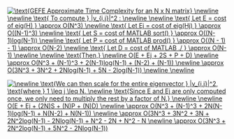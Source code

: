 <a href="https://www.codecogs.com/eqnedit.php?latex=\text{GEFE&space;Approximate&space;Time&space;Complexity&space;for&space;an&space;N&space;x&space;N&space;matrix}&space;\newline&space;\newline&space;\text{&space;To&space;compute&space;}&space;|v_{i,j}|^2&space;:&space;\newline&space;\newline&space;\text{&space;Let&space;E&space;=&space;cost&space;of&space;eig(H)&space;}&space;\approx&space;O(N^3)&space;\newline&space;\text{&space;Let&space;Ej&space;=&space;cost&space;of&space;eig(Hj)&space;}&space;\approx&space;O((N-1)^3)&space;\newline&space;\text{&space;Let&space;S&space;=&space;cost&space;of&space;MATLAB&space;sort()&space;}&space;\approx&space;O((N-1)log(N-1))&space;\newline&space;\text{&space;Let&space;P&space;=&space;cost&space;of&space;MATLAB&space;prod()&space;}&space;\approx&space;O((N&space;-&space;1)&space;-&space;1)&space;\approx&space;O(N-2)&space;\newline&space;\text{&space;Let&space;D&space;=&space;cost&space;of&space;MATLAB&space;./&space;}&space;\approx&space;O(N-1)&space;\newline&space;\newline&space;\text{Then,}&space;\newline&space;O(E&space;&plus;&space;Ej&space;&plus;&space;2S&space;&plus;&space;P&space;&plus;&space;D)&space;\newline&space;\approx&space;O(N^3&space;&plus;&space;(N-1)^3&space;&plus;&space;2(N-1)log(N-1)&space;&plus;&space;(N-2)&space;&plus;&space;(N-1))&space;\newline&space;\approx&space;O(3N^3&space;&plus;&space;3N^2&space;&plus;&space;2Nlog(N-1)&space;&plus;&space;5N&space;-&space;2log(N-1))&space;\newline&space;\newline" target="_blank"><img src="https://latex.codecogs.com/gif.latex?\text{GEFE&space;Approximate&space;Time&space;Complexity&space;for&space;an&space;N&space;x&space;N&space;matrix}&space;\newline&space;\newline&space;\text{&space;To&space;compute&space;}&space;|v_{i,j}|^2&space;:&space;\newline&space;\newline&space;\text{&space;Let&space;E&space;=&space;cost&space;of&space;eig(H)&space;}&space;\approx&space;O(N^3)&space;\newline&space;\text{&space;Let&space;Ej&space;=&space;cost&space;of&space;eig(Hj)&space;}&space;\approx&space;O((N-1)^3)&space;\newline&space;\text{&space;Let&space;S&space;=&space;cost&space;of&space;MATLAB&space;sort()&space;}&space;\approx&space;O((N-1)log(N-1))&space;\newline&space;\text{&space;Let&space;P&space;=&space;cost&space;of&space;MATLAB&space;prod()&space;}&space;\approx&space;O((N&space;-&space;1)&space;-&space;1)&space;\approx&space;O(N-2)&space;\newline&space;\text{&space;Let&space;D&space;=&space;cost&space;of&space;MATLAB&space;./&space;}&space;\approx&space;O(N-1)&space;\newline&space;\newline&space;\text{Then,}&space;\newline&space;O(E&space;&plus;&space;Ej&space;&plus;&space;2S&space;&plus;&space;P&space;&plus;&space;D)&space;\newline&space;\approx&space;O(N^3&space;&plus;&space;(N-1)^3&space;&plus;&space;2(N-1)log(N-1)&space;&plus;&space;(N-2)&space;&plus;&space;(N-1))&space;\newline&space;\approx&space;O(3N^3&space;&plus;&space;3N^2&space;&plus;&space;2Nlog(N-1)&space;&plus;&space;5N&space;-&space;2log(N-1))&space;\newline&space;\newline" title="\text{GEFE Approximate Time Complexity for an N x N matrix} \newline \newline \text{ To compute } |v_{i,j}|^2 : \newline \newline \text{ Let E = cost of eig(H) } \approx O(N^3) \newline \text{ Let Ej = cost of eig(Hj) } \approx O((N-1)^3) \newline \text{ Let S = cost of MATLAB sort() } \approx O((N-1)log(N-1)) \newline \text{ Let P = cost of MATLAB prod() } \approx O((N - 1) - 1) \approx O(N-2) \newline \text{ Let D = cost of MATLAB ./ } \approx O(N-1) \newline \newline \text{Then,} \newline O(E + Ej + 2S + P + D) \newline \approx O(N^3 + (N-1)^3 + 2(N-1)log(N-1) + (N-2) + (N-1)) \newline \approx O(3N^3 + 3N^2 + 2Nlog(N-1) + 5N - 2log(N-1)) \newline \newline" /></a>

<a href="https://www.codecogs.com/eqnedit.php?latex=\newline&space;\text{We&space;can&space;then&space;scale&space;for&space;the&space;entire&space;eigenvector&space;}&space;|v_{i,j}|^2,&space;\text{where&space;}&space;1&space;\leq&space;j&space;\leq&space;N.&space;\newline&space;\text{Since&space;E&space;and&space;Ej&space;are&space;only&space;computed&space;once,&space;we&space;only&space;need&space;to&space;multiply&space;the&space;rest&space;by&space;a&space;factor&space;of&space;N.}&space;\newline&space;\newline&space;O(E&space;&plus;&space;Ej&space;&plus;&space;(2N)S&space;&plus;&space;(N)P&space;&plus;&space;(N)D)&space;\newline&space;\approx&space;O(N^3&space;&plus;&space;(N-1)^3&space;&plus;&space;2N(N-1)log(N-1)&space;&plus;&space;N(N-2)&space;&plus;&space;N(N-1))&space;\newline&space;\approx&space;O(3N^3&space;&plus;&space;3N^2&space;&plus;&space;3N&space;&plus;&space;2N^2log(N-1)&space;-&space;2Nlog(N-1)&space;&plus;&space;N^2&space;-&space;2N&space;&plus;&space;N^2&space;-&space;N&space;\newline&space;\approx&space;O(3N^3&space;&plus;&space;2N^2log(N-1)&space;&plus;&space;5N^2&space;-&space;2Nlog(N-1))" target="_blank"><img src="https://latex.codecogs.com/gif.latex?\newline&space;\text{We&space;can&space;then&space;scale&space;for&space;the&space;entire&space;eigenvector&space;}&space;|v_{i,j}|^2,&space;\text{where&space;}&space;1&space;\leq&space;j&space;\leq&space;N.&space;\newline&space;\text{Since&space;E&space;and&space;Ej&space;are&space;only&space;computed&space;once,&space;we&space;only&space;need&space;to&space;multiply&space;the&space;rest&space;by&space;a&space;factor&space;of&space;N.}&space;\newline&space;\newline&space;O(E&space;&plus;&space;Ej&space;&plus;&space;(2N)S&space;&plus;&space;(N)P&space;&plus;&space;(N)D)&space;\newline&space;\approx&space;O(N^3&space;&plus;&space;(N-1)^3&space;&plus;&space;2N(N-1)log(N-1)&space;&plus;&space;N(N-2)&space;&plus;&space;N(N-1))&space;\newline&space;\approx&space;O(3N^3&space;&plus;&space;3N^2&space;&plus;&space;3N&space;&plus;&space;2N^2log(N-1)&space;-&space;2Nlog(N-1)&space;&plus;&space;N^2&space;-&space;2N&space;&plus;&space;N^2&space;-&space;N&space;\newline&space;\approx&space;O(3N^3&space;&plus;&space;2N^2log(N-1)&space;&plus;&space;5N^2&space;-&space;2Nlog(N-1))" title="\newline \text{We can then scale for the entire eigenvector } |v_{i,j}|^2, \text{where } 1 \leq j \leq N. \newline \text{Since E and Ej are only computed once, we only need to multiply the rest by a factor of N.} \newline \newline O(E + Ej + (2N)S + (N)P + (N)D) \newline \approx O(N^3 + (N-1)^3 + 2N(N-1)log(N-1) + N(N-2) + N(N-1)) \newline \approx O(3N^3 + 3N^2 + 3N + 2N^2log(N-1) - 2Nlog(N-1) + N^2 - 2N + N^2 - N \newline \approx O(3N^3 + 2N^2log(N-1) + 5N^2 - 2Nlog(N-1))" /></a>
